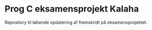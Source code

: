 # Prog C eksamensprojekt Kalaha
 Repository til løbende opdatering af fremskridt på eksamensprojektet.
